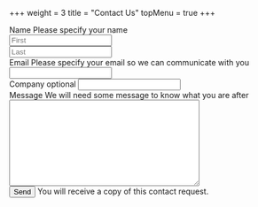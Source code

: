 +++
weight = 3
title = "Contact Us"
topMenu = true
+++

<form action='https://crm.zoho.com/crm/WebToLeadForm'
      name=WebToLeads1729302000000110005 method='POST'
      onSubmit='return checkMandatory()'
      accept-charset='UTF-8'>

  <!-- Required internal fields. -->
  <input type='text' style='display:none;' name='xnQsjsdp' value='d3b1137b095581ac2be866e9362c6bfc11145c48a5400dfa6fa30f2d967cfd47'/>
  <input type='hidden' name='zc_gad' id='zc_gad' value=''/>
  <input type='text' style='display:none;' name='xmIwtLD' value='be71074d0bfc53517421f4618a1d4dd475cb7cbfe70d9e4ca13467b7e27c9a54'/>
  <input type='text' style='display:none;'  name='actionType' value='TGVhZHM='/>
  <input type='text' style='display:none;' name='returnURL' value='{{% baseurl %}}' />
   <!-- Required internal fields. -->

  <div class="form-row">
    <label for="firstname">Name
      <span class="form-error" id="error-name">Please specify your name</span>
    </label>
    <div class="form-half-row" style="padding-right: 2%">
      <input type="text" maxlength="40" name="First Name" id="firstname"
          placeholder="First">
    </div><div class="form-half-row">
      <input type="text" maxlength="80" name="Last Name" id="lastname"
          placeholder="Last">
    </div>
  </div>

  <div class="form-row">
    <label for="email">Email
      <span class="form-error" id="error-email">
        Please specify your email so we can communicate with you
      </span>
    </label>
    <input type="text" maxlength="100" name="Email" id="email">
  </div>

  <div class="form-row">
    <label for="company">Company <span class="contact-info">optional</span></label>
    <input type="text" maxlength="100" name="Company" id="company">
  </div>

  <div class="form-row">
    <label for="message">Message
      <span class="form-error" id="error-message">
        We will need some message to know what you are after
      </span>
    </label>
    <textarea name="Description" id="message" cols="40" rows="10" maxlength="1000"></textarea>
  </div>

  <div class="form-align">
    <input type="submit" value="Send">
    <span class="contact-info">You will receive a copy of this contact
request.</span>
  </div>

  <script>
    var fields = ['firstname', 'lastname', 'email', 'message'];
    var basicEmail = /^[^ @]+@([^ @]+){2,}\.([^ @]+){2,}$/;

    function checkMandatory() {
      /* Hide any errors. */
      var allErrors = document.getElementsByClassName('form-error');
      for (var i = 0; i < allErrors.length; i++) {
        allErrors[i].style.display = 'none';
      }

      /* Validate the form. */
      var form = document.forms['WebToLeads1729302000000110005'];
      for (var i = 0; i < fields.length; i++) {
        var fieldObj = form[fields[i]];
        if (fieldObj) {
          var failed = fieldObj.value.replace(/^\s+|\s+$/g, '').length === 0;
          if (!failed && fields[i] === 'email') {
            failed = !basicEmail.test(fieldObj.value);
          }

          if (failed) {
            fieldObj.focus();
            var name = fields[i];
            if (name.endsWith('name')) {
              name = 'name';
            }
            var err = document.getElementById('error-' + name);
            if (err) {
              err.style.display = 'block';
            }
            return false;
          }
        }
      }
    }
  </script>
</form>
